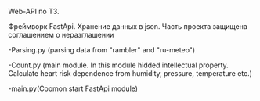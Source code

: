 Web-API по ТЗ. 

Фреймворк FastApi. Хранение данных в json.
Часть проекта защищена соглашением о неразглашении


-Parsing.py (parsing data from "rambler" and "ru-meteo")

-Count.py (main module. In this module hidded intellectual property. Сalculate  heart risk dependence from humidity, pressure, temperature etc.)

-main.py(Coomon start FastApi module)
